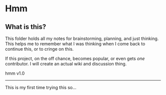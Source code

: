 # Hmm

## What is this?
This folder holds all my notes for brainstorming, planning, and just thinking.
This helps me to remember what I was thinking when I come back to continue this, or to cringe on this.

If this project, on the off chance, becomes popular, or even gets *one* contributor. I will create an actual wiki and discussion thing. 

hmm v1.0

---

This is my first time trying this so...